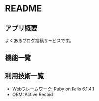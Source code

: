 # README

## アプリ概要
よくあるブログ投稿サービスです。


## 機能一覧


## 利用技術一覧
- Webフレームワーク: Ruby on Rails 6.1.4.1
- ORM: Active Record


